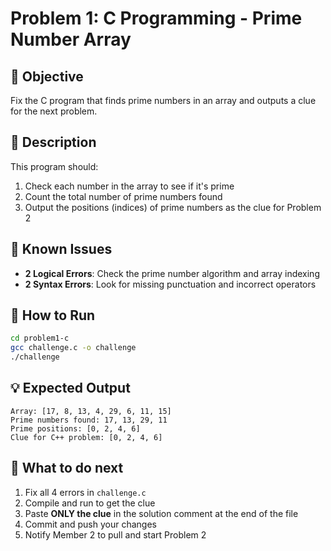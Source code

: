# Problem 1: C Programming - Prime Number Array

## 🎯 Objective

Fix the C program that finds prime numbers in an array and outputs a clue for the next problem.

## 📝 Description

This program should:

1. Check each number in the array to see if it's prime
2. Count the total number of prime numbers found
3. Output the positions (indices) of prime numbers as the clue for Problem 2

## 🐛 Known Issues

- **2 Logical Errors**: Check the prime number algorithm and array indexing
- **2 Syntax Errors**: Look for missing punctuation and incorrect operators

## 🚀 How to Run

```bash
cd problem1-c
gcc challenge.c -o challenge
./challenge
```

## 💡 Expected Output

```
Array: [17, 8, 13, 4, 29, 6, 11, 15]
Prime numbers found: 17, 13, 29, 11
Prime positions: [0, 2, 4, 6]
Clue for C++ problem: [0, 2, 4, 6]
```

## 🔗 What to do next

1. Fix all 4 errors in `challenge.c`
2. Compile and run to get the clue
3. Paste **ONLY the clue** in the solution comment at the end of the file
4. Commit and push your changes
5. Notify Member 2 to pull and start Problem 2